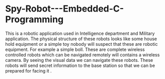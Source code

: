 # Spy-Robot---Embedded-C-Programming
This is a robotic application used in Intelligence department and Military application. The physical structure of these robots looks like some house hold equipment or a simple toy nobody will suspect that these are robotic equipment. For example a simple boll. These are complete wireless controlled robots which can be navigated remotely will contains a wireless camera. By seeing the visual data we can navigate these robots. These robots will send secret information to the base station so that we can be prepared for facing it .
